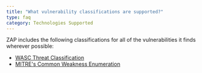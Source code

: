 ```yaml
---
title: "What vulnerability classifications are supported?"
type: faq
category: Technologies Supported
---
```


ZAP includes the following classifications for all of the vulnerabilities it
finds wherever possible:

  * [WASC Threat Classification](http://projects.webappsec.org/Threat-Classification)
  * [MITRE's Common Weakness Enumeration](http://cwe.mitre.org/data/index.html)
